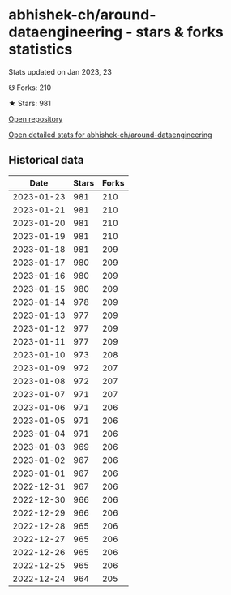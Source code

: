 # abhishek-ch/around-dataengineering - stars & forks statistics

Stats updated on Jan 2023, 23

☋ Forks: 210

★ Stars: 981

[Open repository](https://github.com/abhishek-ch/around-dataengineering)

[Open detailed stats for abhishek-ch/around-dataengineering](https://reviewgithub.com/rep/abhishek-ch/around-dataengineering)

## Historical data
| Date | Stars | Forks |
|------|-------|-------|
| 2023-01-23 | 981 | 210 | 
| 2023-01-21 | 981 | 210 | 
| 2023-01-20 | 981 | 210 | 
| 2023-01-19 | 981 | 210 | 
| 2023-01-18 | 981 | 209 | 
| 2023-01-17 | 980 | 209 | 
| 2023-01-16 | 980 | 209 | 
| 2023-01-15 | 980 | 209 | 
| 2023-01-14 | 978 | 209 | 
| 2023-01-13 | 977 | 209 | 
| 2023-01-12 | 977 | 209 | 
| 2023-01-11 | 977 | 209 | 
| 2023-01-10 | 973 | 208 | 
| 2023-01-09 | 972 | 207 | 
| 2023-01-08 | 972 | 207 | 
| 2023-01-07 | 971 | 207 | 
| 2023-01-06 | 971 | 206 | 
| 2023-01-05 | 971 | 206 | 
| 2023-01-04 | 971 | 206 | 
| 2023-01-03 | 969 | 206 | 
| 2023-01-02 | 967 | 206 | 
| 2023-01-01 | 967 | 206 | 
| 2022-12-31 | 967 | 206 | 
| 2022-12-30 | 966 | 206 | 
| 2022-12-29 | 966 | 206 | 
| 2022-12-28 | 965 | 206 | 
| 2022-12-27 | 965 | 206 | 
| 2022-12-26 | 965 | 206 | 
| 2022-12-25 | 965 | 206 | 
| 2022-12-24 | 964 | 205 | 

